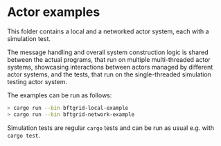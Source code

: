 # Actor examples

This folder contains a local and a networked actor system, each with a simulation test.

The message handling and overall system construction logic is shared between the actual programs,
that run on multiple multi-threaded actor systems, showcasing interactions between actors managed
by different actor systems, and the tests, that run on the single-threaded simulation testing actor
system.

The examples can be run as follows:

```bash
> cargo run --bin bftgrid-local-example
> cargo run --bin bftgrid-network-example
```

Simulation tests are regular `cargo` tests and can be run as usual e.g. with `cargo test`.

